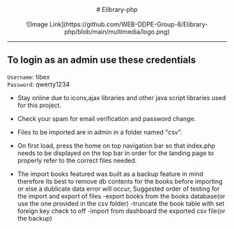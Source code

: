 <center> # Elibrary-php </center> <br>
<center>  ![Image Link](https://github.com/WEB-DDPE-Group-8/Elibrary-php/blob/main/multimedia/logo.png) </center>

---
## To login as an admin use these credentials
`Username`: tibex <br>
`Password`: qwerty1234

- Stay online due to icons,ajax libraries and other java script libraries used for this project.  
- Check your spam for email verification and password change.
- Files to be imported are in admin in a folder named "csv".
- On first load, press the home on top navigation bar so that index.php needs to be displayed on the top bar in order for the landing page to properly refer to the correct files needed.

- The import books featured was built as a backup feature in mind therefore its best to remove db contents for the books before importing or else a dublicate data error will occur,
Suggested order of testing for the import and export of files
  -export books from the books database(or use the one provided in the csv folder)
  -truncate the book table with set foreign key check to off
  -import from dashboard the exported csv file(or the backup)

